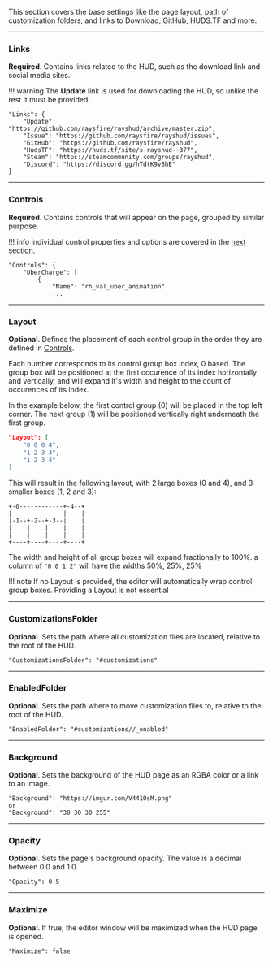 This section covers the base settings like the page layout, path of customization folders, and links to Download, GitHub, HUDS.TF and more.

---

### Links

**Required**. Contains links related to the HUD, such as the download link and social media sites.

!!! warning
    The **Update** link is used for downloading the HUD, so unlike the rest it must be provided!

```
"Links": {
	"Update": "https://github.com/raysfire/rayshud/archive/master.zip",
	"Issue": "https://github.com/raysfire/rayshud/issues",
	"GitHub": "https://github.com/raysfire/rayshud",
	"HudsTF": "https://huds.tf/site/s-rayshud--377",
	"Steam": "https://steamcommunity.com/groups/rayshud",
	"Discord": "https://discord.gg/hTdtK9vBhE"
}
```

---

### Controls

**Required**. Contains controls that will appear on the page, grouped by similar purpose.

!!! info
    Individual control properties and options are covered in the [next section][docs-controls].

```
"Controls": {
	"UberCharge": [
		{
			"Name": "rh_val_uber_animation"
			...
```

---

### Layout

**Optional**. Defines the placement of each control group in the order they are defined in [Controls](https://www.editor.criticalflaw.ca/json/base/#controls).

Each number corresponds to its control group box index, 0 based. The group box will be positioned at the first occurence of its index horizontally and vertically, and will expand it's width and height to the count of occurences of its index.

In the example below, the first control group (0) will be placed in the top left corner. The next group (1) will be positioned vertically right underneath the first group.

```json
"Layout": [
	"0 0 0 4",
	"1 2 3 4",
	"1 2 3 4"
]
```

This will result in the following layout, with 2 large boxes (0 and 4), and 3 smaller boxes (1, 2 and 3):

```
+-0------------+-4--+
|              |    |
|-1--+-2--+-3--|    |
|    |    |    |    |
|    |    |    |    |
+----+----+----+----+
```

The width and height of all group boxes will expand fractionally to 100%. a column of `"0 0 1 2"` will have the widths 50%, 25%, 25%


!!! note
    If no Layout is provided, the editor will automatically wrap control group boxes. Providing a Layout is not essential

---

### CustomizationsFolder

**Optional**. Sets the path where all customization files are located, relative to the root of the HUD.

```
"CustomizationsFolder": "#customizations"
```

---

### EnabledFolder

**Optional**. Sets the path where to move customization files to, relative to the root of the HUD.

```
"EnabledFolder": "#customizations//_enabled"
```

---

### Background

**Optional**. Sets the background of the HUD page as an RGBA color or a link to an image.

```
"Background": "https://imgur.com/V441OsM.png"
or
"Background": "30 30 30 255"
```

---

### Opacity

**Optional**. Sets the page's background opacity. The value is a decimal between 0.0 and 1.0.

```
"Opacity": 0.5
```

---

### Maximize

**Optional**. If true, the editor window will be maximized when the HUD page is opened.

```
"Maximize": false
```

<!-- MARKDOWN LINKS -->
[json-budhud]: https://raw.githubusercontent.com/CriticalFlaw/TF2HUD.Editor/master/src/TF2HUD.Editor/JSON/budhud.json
[json-flawhud]: https://raw.githubusercontent.com/CriticalFlaw/TF2HUD.Editor/master/src/TF2HUD.Editor/JSON/flawhud.json
[json-rayshud]: https://raw.githubusercontent.com/CriticalFlaw/TF2HUD.Editor/master/src/TF2HUD.Editor/JSON/rayshud.json
[json-sample]: https://raw.githubusercontent.com/CriticalFlaw/TF2HUD.Editor/master/docs/resources/sample.json
[docs-controls]: https://www.editor.criticalflaw.ca/json/controls/
[docs-files]: https://www.editor.criticalflaw.ca/json/files/
[docs-special]: https://www.editor.criticalflaw.ca/json/special/